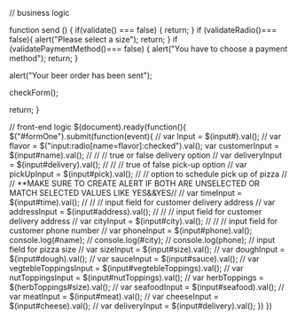 // business logic

function send ()
{
  if(validate() === false) {
    return;
  }
  if (validateRadio()=== false){
    alert("Please select a size");
    return;
  }
  if (validatePaymentMethod()=== false)
  {
    alert("You have to choose a payment method");
    return;
  }

  alert("Your beer order has been sent");

  checkForm();

  return;
}




// front-end logic
$(document).ready(function(){
  $("#formOne").submit(function(event){
    // var Input = $(input#).val();
    // var flavor = $("input:radio[name=flavor]:checked").val();
    var customerInput = $(input#name).val();
    // // // true or false delivery option
    // var deliveryInput = $(input#delivery).val();
    // // // true of false pick-up option
    // var pickUpInput = $(input#pick).val();
    // // option to schedule pick up of pizza
    // // **MAKE SURE TO CREATE ALERT IF BOTH ARE UNSELECTED OR MATCH SELECTED VALUES LIKE YES&&YES//
    // var timeInput = $(input#time).val();
    // // // input field for customer delivery address
    // var addressInput = $(input#address).val();
    // // // input field for customer delivery address
    // var cityInput = $(input#city).val();
    // // // input field for customer phone number
    // var phoneInput = $(input#phone).val();
    console.log(#name);
    // console.log(#city);
    // console.log(phone);
    // input field for pizza size
    // var sizeInput = $(input#size).val();
    // var doughInput = $(input#dough).val();
    // var sauceInput = $(input#sauce).val();
    // var vegtebleToppingsInput = $(input#vegtebleToppings).val();
    // var nutToppingsInput = $(input#nutToppings).val();
    // var herbToppings = $(herbToppings#size).val();
    // var seafoodInput = $(input#seafood).val();
    // var meatInput = $(input#meat).val();
    // var cheeseInput = $(input#cheese).val();
    // var deliveryInput = $(input#delivery).val();
  })
})
